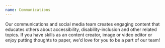 ```yaml
---
name: Communications
---
```


Our communications and social media team creates engaging content that educates others about accessibility, disability-inclusion and other related topics. If you have skills as an content creator, image or video editor or enjoy putting thoughts to paper, we'd love for you to be a part of our team!
